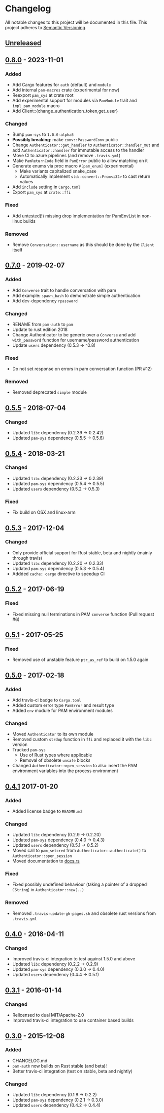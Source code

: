 # Changelog
All notable changes to this project will be documented in this file.
This project adheres to [Semantic Versioning](http://semver.org/).

<!--
### Added - for new features.
### Changed - for changes in existing functionality.
### Deprecated - for once-stable features removed in upcoming releases.
### Fixed - for any bug fixes.
### Removed - for deprecated features removed in this release.
### Security - to invite users to upgrade in case of vulnerabilities.
-->

## [Unreleased]

## [0.8.0] - 2023-11-01
### Added
- Add Cargo features for `auth` (default) and `module`
- Add internal `pam-macros` crate (experimental for now)
- Reexport `pam_sys` at crate root
- Add experimental support for modules via `PamModule` trait and `impl_pam_module` macro
- Add Client::{change_authentication_token,get_user}

### Changed
- Bump `pam-sys` to `1.0.0-alpha5`
- **Possibly breaking**: make `conv::PasswordConv` public
- Change `Authenticator::get_handler` to `Authenticator::handler_mut` and add `Authenticator::handler` for immutable access to the handler
- Move CI to azure pipelines (and remove `.travis.yml`)
- Make `PamReturnCode` field in `PamError` public to allow matching on it
- Generate enums via proc macro `#[pam_enum]` (experimental)
    - Make variants capitalized snake_case
    - Automatically implement `std::convert::From<i32>` to cast return values
- Add `include` setting in `Cargo.toml`
- Export `pam_sys` at `crate::ffi`

### Fixed
- Add untested(!) missing drop implementation for PamEnvList in non-linux builds

### Removed
- Remove `Conversation::username` as this should be done by the `Client` itself

## [0.7.0] - 2019-02-07
### Added
- Add `Converse` trait to handle conversation with pam
- Add example: `spawn_bash` to demonstrate simple authentication
- Add dev-dependency `rpassword`

### Changed
- RENAME from `pam-auth` to `pam`
- Update to rust edition 2018
- Change Authenticator to be generic over a `Converse` and add `with_password` function for username/password authentication
- Update `users` dependency (0.5.3 -> ^0.8)

### Fixed
- Do not set response on errors in pam conversation function (PR #12)

### Removed
- Removed deprecated `simple` module

## [0.5.5] - 2018-07-04
### Changed
- Updated `libc` dependency (0.2.39 -> 0.2.42)
- Updated `pam-sys` dependency (0.5.5 -> 0.5.6)

## [0.5.4] - 2018-03-21
### Changed
- Updated `libc` dependency (0.2.33 -> 0.2.39)
- Updated `pam-sys` dependency (0.5.4 -> 0.5.5)
- Updated `users` dependency (0.5.2 -> 0.5.3)

### Fixed
- Fix build on OSX and linux-arm

## [0.5.3] - 2017-12-04
### Changed
- Only provide official support for Rust stable, beta and nightly (mainly through travis)
- Updated `libc` dependency (0.2.20 -> 0.2.33)
- Updated `pam-sys` dependency (0.5.3 -> 0.5.4)
- Addded `cache: cargo` directive to speedup CI

## [0.5.2] - 2017-06-19
### Fixed
- Fixed missing null terminations in PAM `converse` function (Pull request #6)

## [0.5.1] - 2017-05-25
### Fixed
- Removed use of unstable feature `ptr_as_ref` to build on 1.5.0 again

## [0.5.0] - 2017-02-18
### Added
- Add travis-ci badge to `Cargo.toml`
- Added custom error type `PamError` and result type
- Added `env` module for PAM environment modules

### Changed
- Moved `Authenticator` to its own module
- Removed custom `strdup` function in `ffi` and replaced it with the `libc` version
- Tracked `pam-sys`
    - Use of Rust types where applicable
    - Removal of obsolete `unsafe` blocks
- Changed `Authenticator::open_session` to also insert the PAM environment variables into the process environment

## [0.4.1] 2017-01-20
### Added
- Added license badge to `README.md`

### Changed
- Updated `libc` dependency (0.2.9 -> 0.2.20)
- Updated `pam-sys` dependency (0.4.0 -> 0.4.3)
- Updated `users` dependency (0.5.1 -> 0.5.2)
- Moved call to `pam_setcred` from `Authenticator::authenticate()` to `Authenticator::open_session`
- Moved documentation to [docs.rs](https://docs.rs/pam-auth/)

### Fixed
- Fixed possibly undefined behaviour (taking a pointer of a dropped `CString`) in `Authenticator::new(..)`

### Removed
- Removed `.travis-update-gh-pages.sh` and obsolete rust versions from `.travis.yml`

## [0.4.0] - 2016-04-11
### Changed
- Improved travis-ci integration to test against 1.5.0 and above
- Updated `libc` dependency (0.2.2 -> 0.2.9)
- Updated `pam-sys` dependency (0.3.0 -> 0.4.0)
- Updated `users` dependency (0.4.4 -> 0.5.1)

## [0.3.1] - 2016-01-14
### Changed
- Relicensed to dual MIT/Apache-2.0
- Improved travis-ci integration to use container based builds

## [0.3.0] - 2015-12-08
### Added
- CHANGELOG.md
- `pam-auth` now builds on Rust stable (and beta)!
- Better travis-ci integration (test on stable, beta and nightly)

### Changed
- Updated `libc` dependency (0.1.8 -> 0.2.2)
- Updated `pam-sys` dependency (0.2.1 -> 0.3.0)
- Updated `users` dependency (0.4.2 -> 0.4.4)


[Unreleased]: https://github.com/1wilkens/pam/compare/v0.8.0...HEAD
[0.8.0]: https://github.com/1wilkens/pam/compare/v0.7.0...v0.8.0
[0.7.0]: https://github.com/1wilkens/pam/compare/v0.5.5...v0.7.0
[0.5.5]: https://github.com/1wilkens/pam/compare/v0.5.4...v0.5.5
[0.5.4]: https://github.com/1wilkens/pam/compare/v0.5.3...v0.5.4
[0.5.3]: https://github.com/1wilkens/pam/compare/v0.5.2...v0.5.3
[0.5.2]: https://github.com/1wilkens/pam/compare/v0.5.1...v0.5.2
[0.5.1]: https://github.com/1wilkens/pam/compare/v0.5.0...v0.5.1
[0.5.0]: https://github.com/1wilkens/pam/compare/v0.4.1...v0.5.0
[0.4.1]: https://github.com/1wilkens/pam/compare/v0.4.0...v0.4.1
[0.4.0]: https://github.com/1wilkens/pam/compare/v0.3.1...v0.4.0
[0.3.1]: https://github.com/1wilkens/pam/compare/v0.3.0...v0.3.1
[0.3.0]: https://github.com/1wilkens/pam/compare/v0.2.0...v0.3.0
